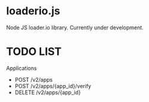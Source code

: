 loaderio.js
===========

Node JS loader.io library. Currently under development.

# TODO LIST

Applications
- POST /v2/apps
- POST /v2/apps/{app_id}/verify
- DELETE /v2/apps/{app_id}